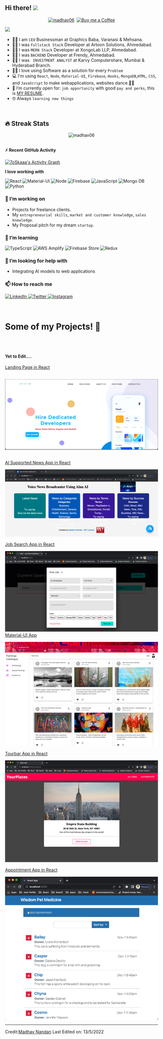## Hi there! <img src="https://github.com/TheDudeThatCode/TheDudeThatCode/blob/master/Assets/Hi.gif" width="29px">
<p align="center">
<a href="https://www.linkedin.com/in/madhav-nandan-a7809a8b" target="blank"><img align="center" src="https://cdn.jsdelivr.net/npm/simple-icons@3.0.1/icons/linkedin.svg" alt="madhav06" height="30" width="30" /></a>&nbsp;
<a href="https://www.buymeacoffee.com/mnandan06U"><img align="center" alt="Buy me a Coffee" width="32px" src="https://cdn.jsdelivr.net/npm/simple-icons@3.0.1/icons/buymeacoffee.svg" /></a>
</p>

![](https://camo.githubusercontent.com/992babdffd8c74a1502de375fbdf7e4d54773242/68747470733a2f2f6d656469612e67697068792e636f6d2f6d656469612f53576f536b4e36447854737a71494b4571762f67697068792e676966)

- :technologist: I am `CEO` Businessman at Graphics Baba, Varanasi & Mehsana.
- :technologist: I was `Fullstack Stack` Developer at Artoon Solutions, Ahmedabad.
- :technologist: I was `MERN Stack` Developer at XongoLab LLP, Ahmedabad.
- :technologist: I was `BACKEND` Developer at Frendy, Ahmedabad.
- :technologist: I was ` INVESTMENT ANALYST` at Karvy Computershare, Mumbai & Hyderabad Branch.
- :technologist: I love using Software as a solution for every `Problem`
- :computer: I'm using `React`, `Node`, `Material-UI`, `Firebase`, `Hooks`, `MongoDB`,`HTML`, `CSS`, and `JavaScript` to make webapplications, websites dance.🕺🏽
- :thinking: I’m currently open for: `job opportunity` with good `pay and perks`, this is [MY RESUME](https://drive.google.com/file/d/1XWUyAIK1DO81zA5cO47XlCvePiAcYj6d/view?usp=sharing).
- :nerd_face: Always `learning new things`

<br>

## 🔥 Streak Stats
<p align="center"><img src="https://github-readme-streak-stats.herokuapp.com/?user=7oSkaaa&theme=algolia" alt="madhav06" /></p>

<br>

  <summary><b>⚡ Recent GitHub Activity</b></summary>
  <br/>
   <a href="https://github.com/madhav06"><img alt="7oSkaaa's Activity Graph" src="https://activity-graph.herokuapp.com/graph?username=7oSkaaa&custom_title=madhav06's%20Contribution%20Graph&theme=react-dark" /></a>
  <br/>


**I love working with**

<div display="flex">
  <img src="https://img.shields.io/badge/react-%2320232a.svg?style=for-the-badge&logo=react&logoColor=%2361DAFB" alt="React"/>
  <img src="https://img.shields.io/badge/material%20ui-%23007ACC.svg?style=for-the-badge&logo=material%20ui&logoColor=white" alt="Material-UI"/>
  <img src="https://img.shields.io/badge/node-%23663399.svg?style=for-the-badge&logo=node&logoColor=white" alt="Node"/>
  <img src="https://img.shields.io/badge/firebase-black?style=for-the-badge&logo=firebase&logoColor=white" alt="Firebase"/>
  <img src="https://img.shields.io/badge/javascript-%231572B6.svg?style=for-the-badge&logo=javascript&logoColor=white" alt="JavaScript"/>
  <img src="https://img.shields.io/badge/mongo%20db-%231572B6.svg?style=for-the-badge&logo=mongo%20db&logoColor=white" alt="Mongo DB"/>
  <img src="https://img.shields.io/badge/python-%231572B6.svg?style=for-the-badge&logo=python&logoColor=white" alt="Python"/>
</div>

### 🔭 I’m working on

- Projects for freelance clients.
- My `entrepreneurial skills`, `market and customer knowledge`, `sales knowledge`.
- My Proposal pitch for my dream `startup`.


### 🌱 I’m learning

<div display="flex">
  <img src="https://img.shields.io/badge/typescript-2F3134?style=for-the-badge&logo=typescript&logoColor=white" alt="TypeScript"/>
  <img src="https://img.shields.io/badge/aws%20amplify-3C3C3D?style=for-the-badge&logo=aws%20amplify&logoColor=white" alt="AWS Amplify"/>
  <img src="https://img.shields.io/badge/firebase%20store-%23FF9A00.svg?style=for-the-badge&logo=firebase%20store&logoColor=white" alt="Firebase Store"/>
  <img src="https://img.shields.io/badge/redux-%23FF9A00.svg?style=for-the-badge&logo=redux&logoColor=white" alt="Redux"/>
</div>

### 🤔 I’m looking for help with

- Integrating AI models to web applications

### 📫 How to reach me

<div display="flex">
  <a href="https://www.linkedin.com/in/madhav-nandan-a7809a8b/">
    <img src="https://img.shields.io/badge/linkedin-%230077B5.svg?style=for-the-badge&logo=linkedin&logoColor=white" alt="LinkedIn"/>
  </a>
  <a href="https://twitter.com/Madhv_Pandit">
    <img src="https://img.shields.io/badge/code%20with%20madhav-%231DA1F2.svg?style=for-the-badge&logo=Twitter&logoColor=white" alt="Twitter"/>
  </a>
  <a href="https://www.instagram.com/formula_mnandan/">
    <img src="https://img.shields.io/badge/Instagram-12100E?style=for-the-badge&logo=instagram&logoColor=red" alt="Instagram"/>
  </a>
</div>
<br/>
<br/>
<h1>Some of my Projects! 🎨</h1>
<br>
<br>
<h4>Yet to Edit....</h4>

[Landing Page in React](https://github.com/madhav06/30DaysReact-Challange/tree/master/React_01/landing-pages-react/madhav-landing)
<br>
<br>

![Screenshot](landing-page.png)
<br>
<br>

[AI Supported News App in React](https://github.com/madhav06/voice_assist_app)
<br>

![Screenshot](news-app.png)
<br>

[Job Search App in React](https://github.com/madhav06/Goofy-React-Learning/tree/main/react-indeed)
<br>

![Screenshot](indeed.png)
<br>
[Material-UI App](https://github.com/madhav06/Lean-Material-UI)
<br>

![Screenshot](material-ui.png)
<br>


[Tourbar App in React](https://github.com/madhav06/tourbar)
<br>

![Screenshot](tour.png)
<br>

[Appointment App in React](https://github.com/madhav06/Goofy-React-Learning/tree/main/reactinterface)
<br>

![Screenshot](appointment.png)

----


Credit:[Madhav Nandan](https://github.com/madhav06)
Last Edited on: 13/5/2022


